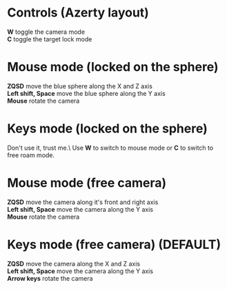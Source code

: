 # Controls (Azerty layout)
**W** toggle the camera mode\
**C** toggle the target lock mode

# Mouse mode (locked on the sphere)
**ZQSD** move the blue sphere along the X and Z axis\
**Left shift, Space** move the blue sphere along the Y axis\
**Mouse** rotate the camera

# Keys mode (locked on the sphere)
Don't use it, trust me.\ Use **W** to switch to mouse mode or **C** to switch to free roam mode.

# Mouse mode (free camera)
**ZQSD** move the camera along it's front and right axis\
**Left shift, Space** move the camera along the Y axis\
**Mouse** rotate the camera

# Keys mode (free camera) (DEFAULT)
**ZQSD** move the camera along the X and Z axis\
**Left shift, Space** move the camera along the Y axis\
**Arrow keys** rotate the camera